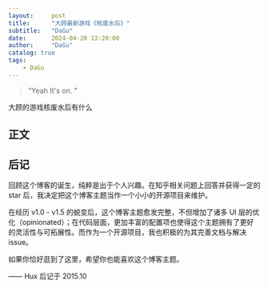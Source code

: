 ```yaml
---
layout:     post
title:      "大顾最新游戏《核废水后》"
subtitle:   "DaGu"
date:       2024-04-20 13:20:00
author:     "DaGu"
catalog: true
tags:
    - DaGu
---
```


> “Yeah It's on. ”


大顾的游戏核废水后有什么
<p id = "build"></p>

## 正文

## 后记

回顾这个博客的诞生，纯粹是出于个人兴趣。在知乎相关问题上回答并获得一定的 star 后，我决定把这个博客主题当作一个小小的开源项目来维护。

在经历 v1.0 - v1.5 的蜕变后，这个博客主题愈发完整，不但增加了诸多 UI 层的优化（opinionated）；在代码层面，更加丰富的配置项也使得这个主题拥有了更好的灵活性与可拓展性。而作为一个开源项目，我也积极的为其完善文档与解决 issue。

如果你恰好逛到了这里，希望你也能喜欢这个博客主题。

—— Hux 后记于 2015.10
